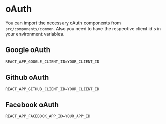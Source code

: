 # oAuth

You can import the necessary oAuth components from `src/components/common`. Also you need to have the respective client id's in your environment variables.

## Google oAuth

```env
REACT_APP_GOOGLE_CLIENT_ID=YOUR_CLIENT_ID
```

## Github oAuth

```env
REACT_APP_GITHUB_CLIENT_ID=YOUR_CLIENT_ID
```

## Facebook oAuth

```env
REACT_APP_FACEBOOK_APP_ID=YOUR_APP_ID
```
